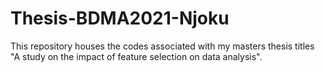 # Thesis-BDMA2021-Njoku
This repository houses the codes associated with my masters thesis titles "A study on the impact of feature selection on data analysis".
